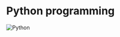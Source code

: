 # Python programming

![Python](https://s3.eu-west-3.amazonaws.com/hbtn.intranet.project.files/holbertonschool-higher-level_programming+/233/code.png "Python")
